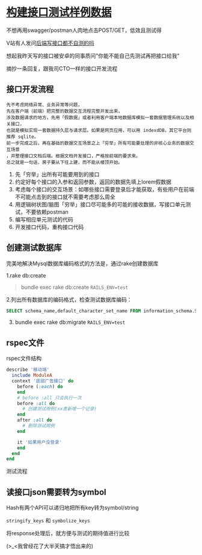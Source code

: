 # [构建接口测试样例数据](/2019/12_1/test_example.md)

不想再用swagger/postman人肉地点击POST/GET，低效且测试得

V站有人发问[后端写接口都不自测的吗](https://www.v2ex.com/t/625803)

想起我昨天写的接口被安卓的同事质问"你能不能自己先测试再把接口给我"

摘抄一条回复，跟我司CTO一样的接口开发流程

## 接口开发流程

```
先不考虑网络异常、业务异常等问题，
先在客户端（前端）把完整的数据交互流程完整开发出来，
涉及数据请求的地方，先用「假数据」或者利用客户端本地数据库模拟一套数据管理系统以及相关接口，
也就是模拟实现一套数据持久层与请求层。如果是网页应用，可以用 indexdDB，其它平台则推荐 sqlite。
前一步完成之后，再在基础的数据交互场景之上「穷举」所有可能要处理的非核心业务的数据交互场景
，并整理接口文档后端。根据文档开发接口，严格按前端的要求来。
总之就是一句话，房子要从下往上建，而不能从楼顶开始。
```

1. 先「穷举」出所有可能要用到的接口
2. 约定好每个接口的入参和返回参数，返回的数据先填上lorem假数据
3. 考虑每个接口的交互场景：如哪些接口需要登录后才能获取，有些用户在前端不可能点击到的接口就不需要考虑那么周全
4. 用逻辑树状图/脑图「穷举」接口尽可能多的可能的接收数据，写接口单元测试，不要依赖postman
5. 编写相应单元测试的代码
6. 开发接口代码，重构接口代码

## 创建测试数据库

完美地解决Mysql数据库编码格式的方法是，通过rake创建数据库

1.rake db:create

> bundle exec rake db:create `RAILS_ENV=test`

2.列出所有数据库的编码格式，检查测试数据库编码：

```sql
SELECT schema_name,default_character_set_name FROM information_schema.SCHEMATA;
```

3. bundle exec rake db:migrate `RAILS_ENV=test`

## rspec文件

<i class="fa fa-hashtag mytitle"></i>
rspec文件结构

```ruby
describe '移动端'
  include ModuleA
  context '底部广告接口' do
    before (:each) do
    end
    # before :all 只会执行一次
    before :all do
      # 创建测试用例(xx表新增一个记录)
    end
    after :all do
      # 删除测试用例
    end

    it '如果用户没登录'
    end
  end
end
```

测试流程

## 读接口json需要转为symbol

Hash有两个API可以递归地把所有key转为symbol/string

`stringify_keys` 和 `symbolize_keys`

将response处理后，就方便与测试的期待值进行比较

(>_<我曾经花了大半天搞才悟出来的)
